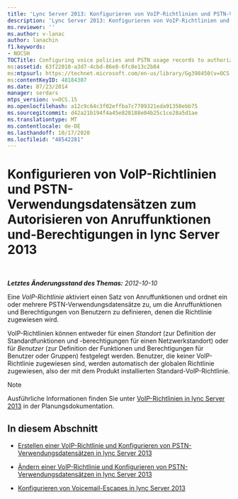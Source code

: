 ```yaml
---
title: 'Lync Server 2013: Konfigurieren von VoIP-Richtlinien und PSTN-Verwendungsdatensätzen zum Autorisieren von Anruffunktionen und-Berechtigungen'
description: 'Lync Server 2013: Konfigurieren von VoIP-Richtlinien und PSTN-Verwendungsdatensätzen zum Autorisieren von Anruffunktionen und-Berechtigungen.'
ms.reviewer: ''
ms.author: v-lanac
author: lanachin
f1.keywords:
- NOCSH
TOCTitle: Configuring voice policies and PSTN usage records to authorize calling features and privileges
ms:assetid: 63f22010-a3d7-4cbd-86e8-6fc0e13c2b84
ms:mtpsurl: https://technet.microsoft.com/en-us/library/Gg398450(v=OCS.15)
ms:contentKeyID: 48184307
ms.date: 07/23/2014
manager: serdars
mtps_version: v=OCS.15
ms.openlocfilehash: a12c9c64c3f02effba7c7709321eda91350ebb75
ms.sourcegitcommit: d42a21b194f4a45e828188e04b25c1ce28a5d1ae
ms.translationtype: MT
ms.contentlocale: de-DE
ms.lasthandoff: 10/17/2020
ms.locfileid: "48542281"
---
```

# <a name="configuring-voice-policies-and-pstn-usage-records-to-authorize-calling-features-and-privileges-in-lync-server-2013"></a>Konfigurieren von VoIP-Richtlinien und PSTN-Verwendungsdatensätzen zum Autorisieren von Anruffunktionen und-Berechtigungen in lync Server 2013

<div data-xmlns="http://www.w3.org/1999/xhtml">

<div class="topic" data-xmlns="http://www.w3.org/1999/xhtml" data-msxsl="urn:schemas-microsoft-com:xslt" data-cs="https://msdn.microsoft.com/">

<div data-asp="https://msdn2.microsoft.com/asp">



</div>

<div id="mainSection">

<div id="mainBody">

<span> </span>

_**Letztes Änderungsstand des Themas:** 2012-10-10_

Eine *VoIP-Richtlinie* aktiviert einen Satz von Anruffunktionen und ordnet ein oder mehrere PSTN-Verwendungsdatensätze zu, um die Anruffunktionen und Berechtigungen von Benutzern zu definieren, denen die Richtlinie zugewiesen wird.

VoIP-Richtlinien können entweder für einen *Standort* (zur Definition der Standardfunktionen und -berechtigungen für einen Netzwerkstandort) oder für *Benutzer* (zur Definition der Funktionen und Berechtigungen für Benutzer oder Gruppen) festgelegt werden. Benutzer, die keiner VoIP-Richtlinie zugewiesen sind, werden automatisch der globalen Richtlinie zugewiesen, also der mit dem Produkt installierten Standard-VoIP-Richtlinie.

<div>


> [!NOTE]  
> Ausführliche Informationen finden Sie unter <A href="lync-server-2013-voice-policies.md">VoIP-Richtlinien in lync Server 2013</A> in der Planungsdokumentation.



</div>

<div>

## <a name="in-this-section"></a>In diesem Abschnitt

  - [Erstellen einer VoIP-Richtlinie und Konfigurieren von PSTN-Verwendungsdatensätzen in lync Server 2013](lync-server-2013-create-a-voice-policy-and-configure-pstn-usage-records.md)

  - [Ändern einer VoIP-Richtlinie und Konfigurieren von PSTN-Verwendungsdatensätzen in lync Server 2013](lync-server-2013-modify-a-voice-policy-and-configure-pstn-usage-records.md)

  - [Konfigurieren von Voicemail-Escapes in lync Server 2013](lync-server-2013-configuring-voice-mail-escape.md)

</div>

</div>

<span> </span>

</div>

</div>

</div>

